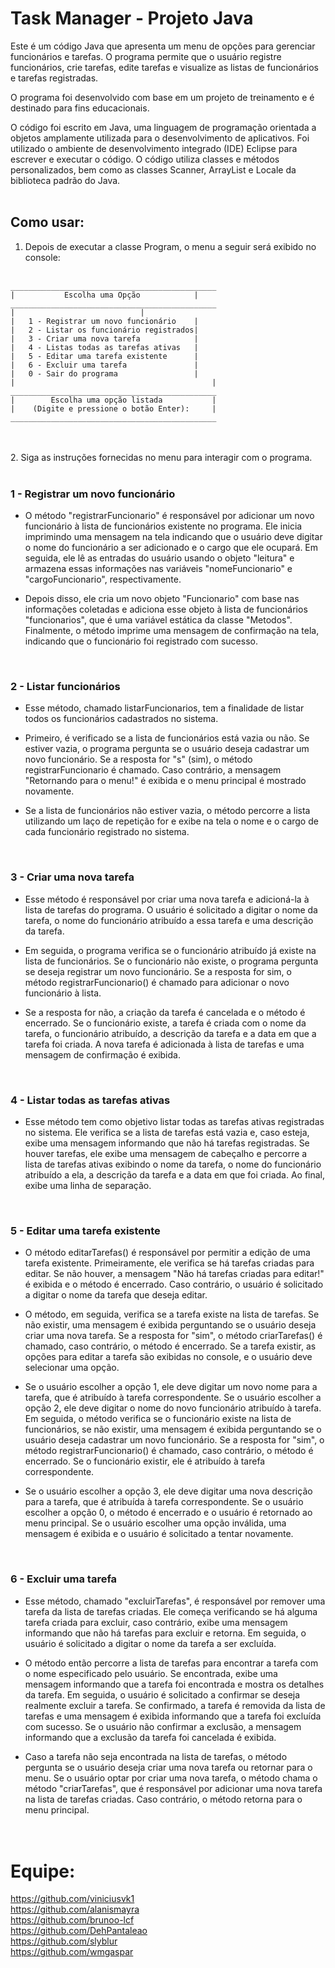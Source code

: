 <h1><b>Task Manager - Projeto Java</b></h1>

Este é um código Java que apresenta um menu de opções para gerenciar funcionários e tarefas. O programa permite que o usuário registre funcionários, crie tarefas, edite tarefas e visualize as listas de funcionários e tarefas registradas.

O programa foi desenvolvido com base em um projeto de treinamento e é destinado para fins educacionais.

O código foi escrito em Java, uma linguagem de programação orientada a objetos amplamente utilizada para o desenvolvimento de aplicativos. Foi utilizado o ambiente de desenvolvimento integrado (IDE) Eclipse para escrever e executar o código. O código utiliza classes e métodos personalizados, bem como as classes Scanner, ArrayList e Locale da biblioteca padrão do Java.<br><br>

<h2> Como usar: </h2>

1. Depois de executar a classe Program, o menu a seguir será exibido no console:<br><br>

~~~
______________________________________________
|	        Escolha uma Opção            |
______________________________________________
|				    	     |
|	1 - Registrar um novo funcionário    |
|	2 - Listar os funcionário registrados|
|	3 - Criar uma nova tarefa            |
|	4 - Listas todas as tarefas ativas   |
|	5 - Editar uma tarefa existente	     |
|	6 - Excluir uma tarefa               |
|	0 - Sair do programa                 |
|                                            |
______________________________________________
|        Escolha uma opção listada           |
|    (Digite e pressione o botão Enter):     |
______________________________________________
~~~

<br><br>2. Siga as instruções fornecidas no menu para interagir com o programa.<br><br>

<h3><b>1 - Registrar um novo funcionário</b></h3>

* O método "registrarFuncionario" é responsável por adicionar um novo funcionário à lista de funcionários existente no programa. Ele inicia imprimindo uma mensagem na tela indicando que o usuário deve digitar o nome do funcionário a ser adicionado e o cargo que ele ocupará. Em seguida, ele lê as entradas do usuário usando o objeto "leitura" e armazena essas informações nas variáveis "nomeFuncionario" e "cargoFuncionario", respectivamente.

* Depois disso, ele cria um novo objeto "Funcionario" com base nas informações coletadas e adiciona esse objeto à lista de funcionários "funcionarios", que é uma variável estática da classe "Metodos". Finalmente, o método imprime uma mensagem de confirmação na tela, indicando que o funcionário foi registrado com sucesso.

<br><h3><b>2 - Listar funcionários</b></h3>
* Esse método, chamado listarFuncionarios, tem a finalidade de listar todos os funcionários cadastrados no sistema.

* Primeiro, é verificado se a lista de funcionários está vazia ou não. Se estiver vazia, o programa pergunta se o usuário deseja cadastrar um novo funcionário. Se a resposta for "s" (sim), o método registrarFuncionario é chamado. Caso contrário, a mensagem "Retornando para o menu!" é exibida e o menu principal é mostrado novamente.

* Se a lista de funcionários não estiver vazia, o método percorre a lista utilizando um laço de repetição for e exibe na tela o nome e o cargo de cada funcionário registrado no sistema.

<br><h3><b>3 - Criar uma nova tarefa</b></h3>

* Esse método é responsável por criar uma nova tarefa e adicioná-la à lista de tarefas do programa. O usuário é solicitado a digitar o nome da tarefa, o nome do funcionário atribuído a essa tarefa e uma descrição da tarefa. 

* Em seguida, o programa verifica se o funcionário atribuído já existe na lista de funcionários. Se o funcionário não existe, o programa pergunta se deseja registrar um novo funcionário. Se a resposta for sim, o método registrarFuncionario() é chamado para adicionar o novo funcionário à lista. 

* Se a resposta for não, a criação da tarefa é cancelada e o método é encerrado. Se o funcionário existe, a tarefa é criada com o nome da tarefa, o funcionário atribuído, a descrição da tarefa e a data em que a tarefa foi criada. A nova tarefa é adicionada à lista de tarefas e uma mensagem de confirmação é exibida.

<br><h3><b>4 - Listar todas as tarefas ativas</b></h3>

* Esse método tem como objetivo listar todas as tarefas ativas registradas no sistema. Ele verifica se a lista de tarefas está vazia e, caso esteja, exibe uma mensagem informando que não há tarefas registradas. Se houver tarefas, ele exibe uma mensagem de cabeçalho e percorre a lista de tarefas ativas exibindo o nome da tarefa, o nome do funcionário atribuído a ela, a descrição da tarefa e a data em que foi criada. Ao final, exibe uma linha de separação.

<br><h3><b>5 - Editar uma tarefa existente</b></h3>

* O método editarTarefas() é responsável por permitir a edição de uma tarefa existente. Primeiramente, ele verifica se há tarefas criadas para editar. Se não houver, a mensagem "Não há tarefas criadas para editar!" é exibida e o método é encerrado. Caso contrário, o usuário é solicitado a digitar o nome da tarefa que deseja editar.

* O método, em seguida, verifica se a tarefa existe na lista de tarefas. Se não existir, uma mensagem é exibida perguntando se o usuário deseja criar uma nova tarefa. Se a resposta for "sim", o método criarTarefas() é chamado, caso contrário, o método é encerrado. Se a tarefa existir, as opções para editar a tarefa são exibidas no console, e o usuário deve selecionar uma opção.

* Se o usuário escolher a opção 1, ele deve digitar um novo nome para a tarefa, que é atribuído à tarefa correspondente. Se o usuário escolher a opção 2, ele deve digitar o nome do novo funcionário atribuído à tarefa. Em seguida, o método verifica se o funcionário existe na lista de funcionários, se não existir, uma mensagem é exibida perguntando se o usuário deseja cadastrar um novo funcionário. Se a resposta for "sim", o método registrarFuncionario() é chamado, caso contrário, o método é encerrado. Se o funcionário existir, ele é atribuído à tarefa correspondente.

* Se o usuário escolher a opção 3, ele deve digitar uma nova descrição para a tarefa, que é atribuída à tarefa correspondente. Se o usuário escolher a opção 0, o método é encerrado e o usuário é retornado ao menu principal. Se o usuário escolher uma opção inválida, uma mensagem é exibida e o usuário é solicitado a tentar novamente.

<br><h3><b>6 - Excluir uma tarefa</b></h3>

* Esse método, chamado "excluirTarefas", é responsável por remover uma tarefa da lista de tarefas criadas. Ele começa verificando se há alguma tarefa criada para excluir, caso contrário, exibe uma mensagem informando que não há tarefas para excluir e retorna. Em seguida, o usuário é solicitado a digitar o nome da tarefa a ser excluída.

* O método então percorre a lista de tarefas para encontrar a tarefa com o nome especificado pelo usuário. Se encontrada, exibe uma mensagem informando que a tarefa foi encontrada e mostra os detalhes da tarefa. Em seguida, o usuário é solicitado a confirmar se deseja realmente excluir a tarefa. Se confirmado, a tarefa é removida da lista de tarefas e uma mensagem é exibida informando que a tarefa foi excluída com sucesso. Se o usuário não confirmar a exclusão, a mensagem informando que a exclusão da tarefa foi cancelada é exibida.

* Caso a tarefa não seja encontrada na lista de tarefas, o método pergunta se o usuário deseja criar uma nova tarefa ou retornar para o menu. Se o usuário optar por criar uma nova tarefa, o método chama o método "criarTarefas", que é responsável por adicionar uma nova tarefa na lista de tarefas criadas. Caso contrário, o método retorna para o menu principal.


<h1><br><b>Equipe: </b></h1>

https://github.com/viniciusvk1<br>
https://github.com/alanismayra<br>
https://github.com/brunoo-lcf<br>
https://github.com/DehPantaleao<br>
https://github.com/slyblur<br>
https://github.com/wmgaspar<br>
